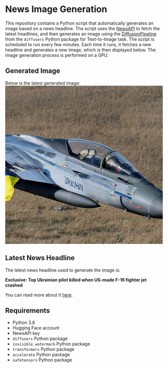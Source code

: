 # News Image Generation
This repository contains a Python script that automatically generates an image based on a news headline. The script uses the [NewsAPI](https://newsapi.org/) to fetch the latest headlines, and then generates an image using the [DiffusionPipeline](https://github.com/huggingface/diffusers) from the `diffusers` Python package for Text-to-Image task.
The script is scheduled to run every few minutes. Each time it runs, it fetches a new headline and generates a new image, which is then displayed below. The image generation process is performed on a GPU.

## Generated Image
Below is the latest generated image:
![Generated Image](image.png)

## Latest News Headline
The latest news headline used to generate the image is:

**Exclusive: Top Ukrainian pilot killed when US-made F-16 fighter jet crashed**

You can read more about it [here](https://news.google.com/rss/articles/CBMifkFVX3lxTE15bTNPXzNNUVhobDVMenhJYko5OWcwa2R1ZFJNWTlqQ182SWdhLWptY19kVUh1aHNmaVpTdHlZRVpHV3N3VEp1dzVpenkyam1WN3JfcHBRV0JzSTN1Q3hpYS1iRHN5MGZpNEQ1dF9ncjhLMml2d3BwWktQbVVaZ9IBdEFVX3lxTE9HLWdlMUswNGRaeF9ZTWlLRHhuREpSTU5jU1M4dWltREw0c1pDWGlMbmo4bkxpb3pPLU52OWt2anJ3ek0zNEVHLXNqb2hXd3ZhVnJmRXpZaExjTnVzOG1HV3JpSkluQmlZdThUS1Z3dDg5TnpP?oc=5).

## Requirements
- Python 3.8
- Hugging Face account
- NewsAPI key
- `diffusers` Python package
- `invisible_watermark` Python package
- `transformers` Python package
- `accelerate` Python package
- `safetensors` Python package
